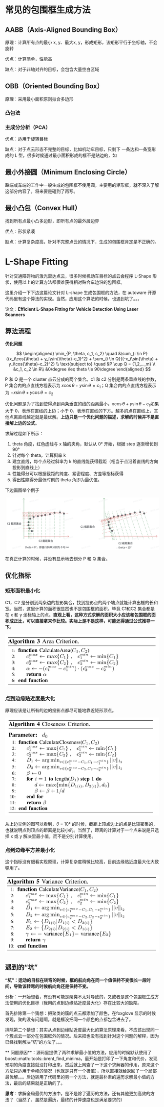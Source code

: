 # 常见的包围框生成方法

## AABB（Axis-Aligned Bounding Box）

原理：计算所有点的最小 x, y、最大x, y，形成矩形，该矩形平行于坐标轴，不会旋转  

优点：计算简单，性能高  

缺点：对于非轴对齐的目标，会包含大量空白区域

## OBB（Oriented Bounding Box）

原理：采用最小面积原则拟合多边形

### 凸包法



### 主成分分析（PCA）



优点：适用于旋转目标

缺点：对于点云形态不完整的目标，比如机动车目标，只剩下 一条边和一条宽形成的 L 型，很多时候通过最小面积形成的框不是贴边的，如



## 最小外接圆（Minimum Enclosing Circle）

路端或车端的工作中一般生成的包围框不使用圆，主要用的矩形框，就不深入了解这部分内容了，将来要是碰到了再写。

## 最小凸包（Convex Hull）

找到所有点最小凸多边形，即所有点的最外层边界  

优点：形状紧凑

缺点：计算复杂度高，针对不完整点云的情况下，生成的包围框肯定是不正确的。

# L-Shape Fitting

针对交通障碍物的激光雷达点云，很多时候机动车目标的点云会程序 L-Shape 形状，使用以上的计算方法都很难获得相对贴合车边沿的包围框。

这里介绍一下下边这篇论文针对 L-shape 生成包围框的方法，在 autoware 开源代码里有这个算法的实现。当然，应用这个算法的时候，也遇到坑了。。。

论文：**Efficient L-Shape Fitting for Vehicle Detection Using Laser Scanners**

## 算法流程

**优化问题**

$$
\begin{aligned}
    \min_{P, \theta, c_1, c_2} \quad &\sum_{i \in P}{(x_i\cos{\theta} + y_i\sin{\theta}-c_1)^2} + \sum_{i \in Q}{(-x_i\sin{\theta} + y_i\cos{\theta}-c_2)^2} \\
    \text{subject to} \quad &P \cup Q = {1,2,...,m} \\ &c_1, c_2 \in R\\ &0\degree \leq theta \le 90\degree
\end{aligned}
$$

P 和 Q 是一个 cluster 点云分成的两个集合。c1 和 c2 分别是两条垂直线的参数，P 集合内的点直线方程表示为 $x\cos{\theta} + y\sin{\theta}=c_1$；Q 集合内的点直线方程表示为 $-x\sin{\theta} + y\cos{\theta}=c_2$

优化问题是为了找到使得点到两条垂直的线的距离最小，$x\cos{\theta} + y\sin{\theta}-c_1$如果大于 0，表示在直线的上边；小于 0，表示在直线的下方。越多的点在直线上，其他点离直线越近就是最优解。**上边只是一个优化问题的描述，求解的时候并不是直接解上边的公式**。

求解过程如下所示：

1. theta 角度，红色虚线与 x 轴的夹角，默认从 0° 开始，根据 step 逐渐增长到 90°
2. 针对每个 theta，计算斜率 k
3. 建立直线，每个点经过斜率为 k 的直线能获得截距（相当于点沿着直线的方向投影到直线上）
4. 性能得分可以根据截距的跨度、紧密程度、方差等指标获得
5. 得出性能得分最低时刻的 theta 角即为最优值。

下边画图举个例子

![image-20250310100445947](../../images/screenshot-20250310-101343.png)

在真正计算的时候，并没有显示地去划分 P 和 Q 集合。

## 优化指标

### 矩形面积最小化

C1，C2 是分别到两条边的投影集合，找到投影点的两个端点就能计算出框的长和宽。当然，这里计算的面积很显然也不是包围框的面积。毕竟 C1和C2 集合都是在 x 和 y 坐标轴上的点。**直观上看，这种方式求解的面积大小应该和包围框的面积成正比，可以直接拿来作比较。实际上是不是这样，可能还得通过公式推导一下。**

![img](../../images/9578aea4-b781-43c8-96ce-a7f67a449bc9.png)

### 点到边缘贴近度最大化

原理应该是让所有的边的投影点都尽可能地靠近矩形顶点。

![img](../../images/684e0917-4dd9-4356-84ab-d71b2d9aa702.png)

从上边举例的图可以看到，$\theta$ = 10° 的时候，截距上顶点边上的点是比较密集的，也就说明点到顶点的距离是比较小的。当然了，距离的计算对于一个点来说是只选择 x 或 y 解决里最小值，而不是分别计算使用。

### 点到边缘平方差最小化

这个指标没有细看实现原理，计算复杂度稍微比较高，目前边缘贴近度最大化大致够用了。

![8798488e-7472-4d21-bda3-f0c997e71265](../../images/8798488e-7472-4d21-bda3-f0c997e71265.png)

## 遇到的“坑”

**“坑”：运动的目标在转弯的时候，框的航向角在同一个值保持不变很长一段时间，导致该转弯的时候航向角还是保持不变。**  

分析：一开始想着，有没有可能是聚类不太对导致的，又或者是这个包围框生成方法使用的优化目标（我用的点到边缘贴近度最大化）存在比较大的缺陷。  

首先排除第一个猜想：把聚类的簇的点云都添加了颜色，在foxglove 显示的时候发现，聚的没有问题啊，就是框没把同一个颜色的点都包含进去了。

排除第二个猜想：其实从点到边缘贴近度最大化的算法原理来看，不应该出现同一个簇点云一部分在包围框外的情况。后来把也没有找到针对这个问题的解释，因为已经找到解决“坑”的方法了。。。  

** 问题原因**：源码里提供了两种求解最小值的方法，应用的时候默认使用了boost::math::tools::brent_find_minima，最开始是打印了一下角度和代价，发现预期的角度直接就没打印出来，然后就上网查了一下这个求解器的作用，原来这个方法只适用于单峰的情况（也就是只有一个极值），所以直接就给返回了一个局部最优解。。。后边转用了代码里的另一个方法，就是最朴素的遍历求解最小值的方法，最后的结果就是正确的了。  

**思考**：求解全局最优的方法中，是不是除了遍历的方法，还有其他更加高效的方法？（当然了，虽然是遍历，最终的计算速度也是满足要求的）